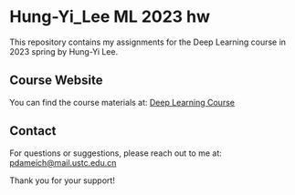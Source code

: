 # Hung-Yi_Lee ML 2023 hw

This repository contains my assignments for the Deep Learning course in 2023 spring by Hung-Yi Lee.

## Course Website

You can find the course materials at: [Deep Learning Course](https://speech.ee.ntu.edu.tw/~hylee/ml/2023-spring.php)

## Contact

For questions or suggestions, please reach out to me at: [pdameich@mail.ustc.edu.cn](mailto:pdameich@mail.ustc.edu.cn)

Thank you for your support!
